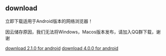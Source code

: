 ## download
立即下载适用于Android版本的网络浏览器！

因云储存原因，我们无法将Windows，Macos版本发布，请加入QQ群下载，谢谢

<body>
	<a href="/download/AC a.apk">download 2.1.0 for android</a>
	<a href="/download/Ac4.apk">download 4.0.0 for android</a>
  

